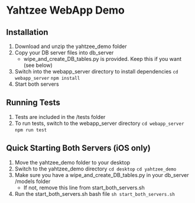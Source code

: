 # Yahtzee WebApp Demo

## Installation
1. Download and unzip the yahtzee_demo folder
2. Copy your DB server files into db_server
    - wipe_and_create_DB_tables.py is provided. Keep this if you want (see below)
3. Switch into the webapp_server directory to install dependencies
    ```cd webapp_server```
    ```npm install```
4. Start both servers

## Running Tests
1. Tests are included in the /tests folder
2. To run tests, switch to the webapp_server directory
    ```cd webapp_server```
    ```npm run test```

## Quick Starting Both Servers (iOS only)
1. Move the yahtzee_demo folder to your desktop
2. Switch to the yahtzee_demo directory
    ```cd desktop```
    ```cd yahtzee_demo```
2. Make sure you have a wipe_and_create_DB_tables.py in your db_server /models folder
    - If not, remove this line from start_both_servers.sh
3. Run the start_both_servers.sh bash file
    ```sh start_both_servers.sh```